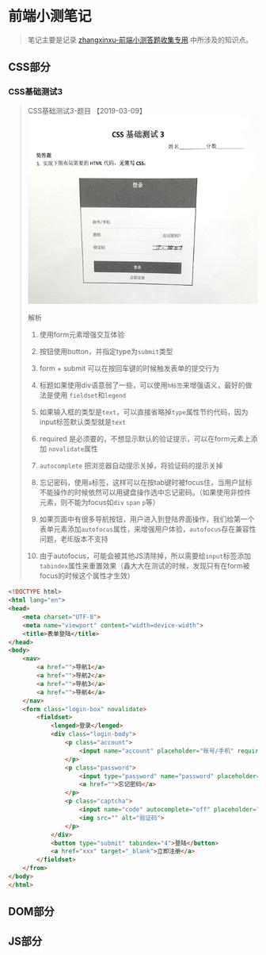 # 前端小测笔记
> 笔记主要是记录 [zhangxinxu-前端小测答题收集专用](https://github.com/zhangxinxu/quiz) 中所涉及的知识点。

## CSS部分

### CSS基础测试3

> CSS基础测试3-题目 【2019-03-09】
> ![CSS基础测试3](/resource/css-test3.jpg)
>
> 解析
> 1. 使用form元素增强交互体验
> 
> 2. 按钮使用button，并指定type为`submit`类型
> 
> 3. form + submit 可以在按回车键的时候触发表单的提交行为
> 
> 4. 标题如果使用div语意弱了一些，可以使用`h标签`来增强语义，最好的做法是使用 `fieldset`和`legend`
> 
> 5. 如果输入框的类型是`text`，可以直接省略掉`type`属性节约代码，因为input标签默认类型就是`text`
> 
> 6. required 是必须要的，不想显示默认的验证提示，可以在form元素上添加 `novalidate`属性
> 
> 7. `autocomplete` 把浏览器自动提示关掉，将验证码的提示关掉
> 
> 8. 忘记密码，使用`a`标签，这样可以在按tab键时被focus住，当用户鼠标不能操作的时候依然可以用键盘操作选中忘记密码。（如果使用非控件元素，则不能为focus如`div` `span` `p`等）
> 
> 9. 如果页面中有很多导航按钮，用户进入到登陆界面操作，我们给第一个表单元素添加`autofocus`属性，来增强用户体验，`autofocus`存在兼容性问题，老IE版本不支持
> 
> 10. 由于autofocus，可能会被其他JS清除掉，所以需要给`input`标签添加`tabindex`属性来重置效果（鑫大大在测试的时候，发现只有在form被focus的时候这个属性才生效）

```html
<!DOCTYPE html>
<html lang="en">
<head>
	<meta charset="UTF-8">
	<meta name="viewport" content="width=device-width">
	<title>表单登陆</title>
</head>
<body>
	<nav>
		<a href="">导航1</a>
		<a href="">导航2</a>
		<a href="">导航3</a>
		<a href="">导航4</a>
	</nav>
	<form class="login-box" novalidate>
		<fieldset>
			<lenged>登录</lenged>
			<div class="login-body">
				<p class="account">
					<input name="account" placeholder="账号/手机" required autofocus tabindex="1">
				</p>
				<p class="password">
					<input type="password" name="password" placeholder="密码" required tabindex="2">
					<a href="">忘记密码</a>
				</p>
				<p class="captcha">
					<input name="code" autocomplete="off" placeholder="验证码" required tabindex="3">
					<img src="" alt="验证码">
				</p>
			</div>
			<button type="submit" tabindex="4">登陆</button>
			<a href="xxx" target="_blank">立即注册</a>
		</fieldset>
	</from>
</body>
</html>
```

## DOM部分

## JS部分